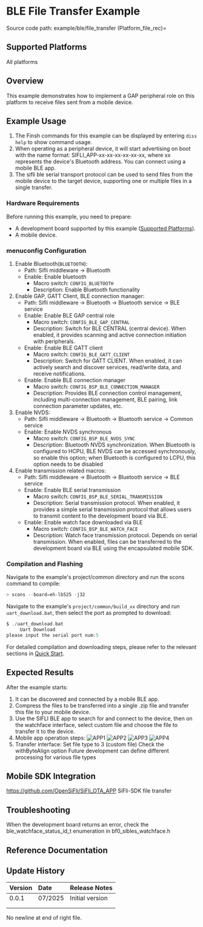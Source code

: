 # BLE File Transfer Example
Source code path: example/ble/file_transfer
(Platform_file_rec)=
## Supported Platforms
<!-- Which boards and chip platforms are supported -->
All platforms
## Overview
<!-- Brief introduction of the example -->
This example demonstrates how to implement a GAP peripheral role on this platform to receive files sent from a mobile device.
## Example Usage
<!-- Instructions on how to use the example, such as connecting hardware pins to observe waveforms, compilation and downloading can reference related documents.
For rt_device examples, also need to list the configuration switches used in this example, such as PWM example uses PWM1, need to enable PWM1 in onchip menu -->
1. The Finsh commands for this example can be displayed by entering `diss help` to show command usage.
2. When operating as a peripheral device, it will start advertising on boot with the name format: SIFLI_APP-xx-xx-xx-xx-xx-xx, where xx represents the device's Bluetooth address. You can connect using a mobile BLE app.
3. The sifli ble serial transport protocol can be used to send files from the mobile device to the target device, supporting one or multiple files in a single transfer.
### Hardware Requirements
Before running this example, you need to prepare:
+ A development board supported by this example ([Supported Platforms](#Platform_file_rec)).
+ A mobile device.
### menuconfig Configuration
1. Enable Bluetooth(`BLUETOOTH`):
    - Path: Sifli middleware → Bluetooth
    - Enable: Enable bluetooth
        - Macro switch: `CONFIG_BLUETOOTH`
        - Description: Enable Bluetooth functionality
2. Enable GAP, GATT Client, BLE connection manager:
    - Path: Sifli middleware → Bluetooth → Bluetooth service → BLE service
    - Enable: Enable BLE GAP central role
        - Macro switch: `CONFIG_BLE_GAP_CENTRAL`
        - Description: Switch for BLE CENTRAL (central device). When enabled, it provides scanning and active connection initiation with peripherals.
    - Enable: Enable BLE GATT client
        - Macro switch: `CONFIG_BLE_GATT_CLIENT`
        - Description: Switch for GATT CLIENT. When enabled, it can actively search and discover services, read/write data, and receive notifications.
    - Enable: Enable BLE connection manager
        - Macro switch: `CONFIG_BSP_BLE_CONNECTION_MANAGER`
        - Description: Provides BLE connection control management, including multi-connection management, BLE pairing, link connection parameter updates, etc.
3. Enable NVDS:
    - Path: Sifli middleware → Bluetooth → Bluetooth service → Common service
    - Enable: Enable NVDS synchronous
        - Macro switch: `CONFIG_BSP_BLE_NVDS_SYNC`
        - Description: Bluetooth NVDS synchronization. When Bluetooth is configured to HCPU, BLE NVDS can be accessed synchronously, so enable this option; when Bluetooth is configured to LCPU, this option needs to be disabled
4. Enable transmission related macros:
    - Path: Sifli middleware → Bluetooth → Bluetooth service → BLE service
    - Enable: Enable BLE serial transmission
        - Macro switch: `CONFIG_BSP_BLE_SERIAL_TRANSMISSION`
        - Description: Serial transmission protocol. When enabled, it provides a simple serial transmission protocol that allows users to transmit content to the development board via BLE.
    - Enable: Enable watch face downloaded via BLE
        - Macro switch: `CONFIG_BSP_BLE_WATCH_FACE`
        - Description: Watch face transmission protocol. Depends on serial transmission. When enabled, files can be transferred to the development board via BLE using the encapsulated mobile SDK.
        
### Compilation and Flashing
Navigate to the example's project/common directory and run the scons command to compile:
```c
> scons --board=eh-lb525 -j32
```
Navigate to the example's `project/common/build_xx` directory and run `uart_download.bat`, then select the port as prompted to download:
```c
$ ./uart_download.bat
     Uart Download
please input the serial port num:5
```
For detailed compilation and downloading steps, please refer to the relevant sections in [Quick Start](/quickstart/get-started.md).
## Expected Results
<!-- Explain the expected outcome of the example, such as which LEDs will light up, what logs will be printed, to help users determine if the example is running normally. Results can be explained step by step in conjunction with code -->
After the example starts:
1. It can be discovered and connected by a mobile BLE app.
2. Compress the files to be transferred into a single .zip file and transfer this file to your mobile device.
3. Use the SIFLI BLE app to search for and connect to the device, then on the watchface interface, select custom file and choose the file to transfer it to the device.
4. Mobile app operation steps:
![APP1](./assets/app1.jpg)
![APP2](./assets/app2.jpg)
![APP3](./assets/app3.jpg)
![APP4](./assets/app4.jpg)
5. Transfer interface:
Set file type to 3 (custom file)
Check the withByteAlign option
Future development can define different processing for various file types
## Mobile SDK Integration
https://github.com/OpenSiFli/SiFli_OTA_APP
SiFli-SDK file transfer
## Troubleshooting
When the development board returns an error, check the ble_watchface_status_id_t enumeration in bf0_sibles_watchface.h
## Reference Documentation
<!-- For rt_device examples, RT-Thread official documentation provides detailed explanations, you can add web links here, for example, refer to RT-Thread's [RTC documentation](https://www.rt-thread.org/document/site/#/rt-thread-version/rt-thread-standard/programming-manual/device/rtc/rtc) -->
## Update History
| Version | Date    | Release Notes |
|:--------|:--------|:--------------|
| 0.0.1   | 07/2025 | Initial version |
|         |         |               |
|         |         |               |
No newline at end of right file.